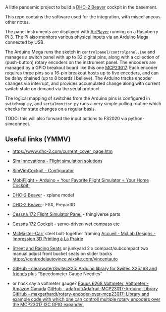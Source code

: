 A little pandemic project to build a
[DHC-2 Beaver](https://en.wikipedia.org/wiki/De_Havilland_Canada_DHC-2_Beaver)
cockpit in the basement.


This repo contains the software used for the integration, with miscellaneous other notes.

The panel instruments are displayed with [AirPlayer](https://siminnovations.com/)
running on a Raspberry Pi 3.  The Pi also monitors various physical inputs
via an Arduino Mega connected by USB.

The Arduino Mega runs the sketch in `controlpanel/controlpanel.ino`
and manages a switch panel with up to 32 digital pins,
along with a collection of (push-button) rotary encoders on the instrument panel.
The encoders are managed by a GPIO breakout board like this one
[MCP23017](https://www.amazon.ca/Waveshare-MCP23017-Expansion-Interface-Expands/dp/B07P2H1NZG/ref=pd_lpo_147_t_2/142-1911766-2859153).
Each encoder requires three pins so a 16-pin breakout
hosts up to five encoders, and can be daisy chained (up to 8 boards I believe).
The Arduino tracks encoder changes via interrupt,
and provides accumulated change along with current switch state on demand via the serial protocol.

The logical mapping of switches from the Arduino pins is configured in `switchmap.py`,
and `serialmonitor.py` runs a very simple polling routine which checks for state changes
on a regular basis.

TODO: this will also forward the input actions to FS2020 via python-simconnect.


Useful links (YMMV)
---

- https://www.dhc-2.com/current_cover_page.htm

- [Sim Innovations - Flight simulation solutions](https://siminnovations.com/)
- [SimVimCockpit - Configurator](https://simvim.com/)
- [MobiFlight + Arduino + Your Favorite Flight Simulator = Your Home Cockpit!](https://www.mobiflight.com/en/index.html)
- [DHC-2 Beaver](https://store.x-plane.org/DHC-2-Beaver_p_395.html) - xplane model
- [DHC-2 Beaver](https://milviz.com/flight/products/DHC2/)- FSX, Prepar3D
- [Cessna 172 Flight Simulator Panel](https://cessna172sim.allanglen.com/) - thingiverse parts
- [Cessna 172 Cockpit](https://flyingforfun.weebly.com/cessna-172-cockpit.html/) - servo-driven wet compass etc
- [McMaster-Carr](https://www.mcmaster.com/telescoping-tubing/steel-bolt-together-framing-and-fittings/) steel bolt-together framing
[Accueil - MxLab Designs - Impression 3D Printing à La Prairie](https://www.mxlabdesigns.ca/)
- [Street and Racing Seats](http://www.performance-world.com/Street-and-Racing-Seats-s/1872.htm) or junkyard 2 x compact/subcompact two manual adjust front bucket seats on slider tracks https://centredelautovince.wixsite.com/vincentauto
- [GitHub - clearwater/SwitecX25: Arduino library for Switec X25.168 and friends](https://github.com/clearwater/SwitecX25)  plus “Speedometer Gauge Needles”
- or hack say a voltmeter gauge? [Equus 6268 Voltmeter, Voltmeter - Amazon Canada](https://www.amazon.ca/Equus-6268-Voltmeter/dp/B000EVU8YS/ref=sr_1_1?dchild=1&keywords=Equus+6268&qid=1617119590&s=automotive&sr=1-1)
[GitHub - adafruit/Adafruit-MCP23017-Arduino-Library](https://github.com/adafruit/Adafruit-MCP23017-Arduino-Library/)
[GitHub - maxgerhardt/rotary-encoder-over-mcp23017: Library and example code with which one can controll multiple rotary encoders over the MCP23017 I2C GPIO expander.](https://github.com/maxgerhardt/rotary-encoder-over-mcp23017)

